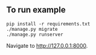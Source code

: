 ## To run example

```
pip install -r requirements.txt
./manage.py migrate
./manage.py runserver
```

Navigate to http://127.0.0.1:8000.
